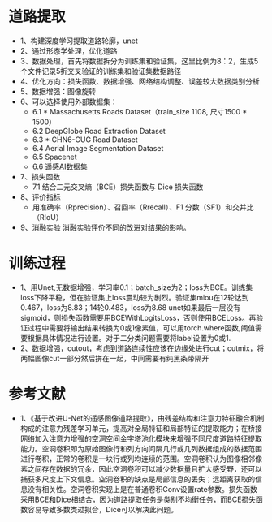# 道路提取

- 1、构建深度学习提取道路轮廓，unet
- 2、通过形态学处理，优化道路
- 3、数据处理，首先将数据拆分为训练集和验证集，这里比例为8：2，生成5个文件记录5折交叉验证的训练集和验证集数据路径
- 4、优化方向：损失函数、数据增强、网络结构调整、误差较大数据类别分析
- 5、数据增强：图像旋转
- 6、可以选择使用外部数据集：
  - 6.1 * Massachusetts Roads Dataset（train_size 1108, 尺寸1500 * 1500）
  - 6.2 DeepGlobe Road Extraction Dataset
  - 6.3 * CHN6-CUG Road Dataset
  - 6.4 Aerial Image Segmentation Dataset
  - 6.5 Spacenet
  - 6.6 [遥感AI数据集](https://blog.csdn.net/nominior/article/details/105247990)
- 7、损失函数
  - 7.1 结合二元交叉熵（BCE）损失函数与 Dice 损失函数
- 8、评价指标
  - 用准确率（Rprecision）、召回率（Rrecall）、F1 分数（SF1）和交并比（RIoU）
- 9、消融实验
  消融实验评价不同的改进对结果的影响。


# 训练过程
- 1、用Unet,无数据增强，学习率0.1；batch_size为2；loss为BCE。训练集loss下降平稳，但在验证集上loss震动较为剧烈。验证集miou在12轮达到0.467，loss为8.83；14轮0.483，loss为8.68
unet如果最后一层没有sigmoid，则损失函数需要用BCEWithLogitsLoss，否则使用BCELoss。再验证过程中需要将输出结果转换为0或1像素值，可以用torch.where函数,阈值需要根据具体情况进行设置。对于二分类问题需要将label设置为0或1.
- 2、数据增强，cutout，考虑到道路连续性应该在边缘处进行cut；cutmix，将两幅图像cut一部分然后拼在一起，中间需要有纯黑条带隔开


# 参考文献
- 1、《基于改进U-Net的遥感图像道路提取》，由残差结构和注意力特征融合机制构成的注意力残差学习单元，提高对全局特征和局部特征的提取能力；在桥接网络加入注意力增强的空洞空间金字塔池化模块来增强不同尺度道路特征提取能力。空洞卷积即为原始图像行和列方向间隔几行或几列数据组成的数据范围进行卷积，正常的卷积是一块行或列均连续的范围。空洞卷积认为图像相邻像素之间存在数据的冗余，因此空洞卷积可以减少数据量且扩大感受野，还可以捕获多尺度上下文信息。空洞卷积的缺点是局部信息的丢失；远距离获取的信息没有相关性。空洞卷积实现上是在普通卷积Conv设置rate参数。损失函数采用BCE和Dice相结合，因为道路提取任务是类别不均衡任务，而BCE损失函数容易导致多数类过拟合，Dice可以解决此问题。
